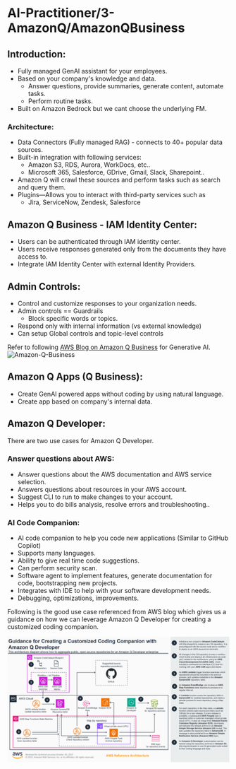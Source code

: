# AI-Practitioner/3-AmazonQ/AmazonQBusiness

## Introduction:
- Fully managed GenAI assistant for your employees.
- Based on your company's knowledge and data.
  - Answer questions, provide summaries, generate content, automate tasks.
  - Perform routine tasks.
- Built on Amazon Bedrock but we cant choose the underlying FM.

### Architecture:
- Data Connectors (Fully managed RAG) - connects to 40+ popular data sources.
- Built-in integration with following services:
  - Amazon S3, RDS, Aurora, WorkDocs, etc..
  - Microsoft 365, Salesforce, GDrive, Gmail, Slack, Sharepoint..
- Amazon Q will crawl these sources and perform tasks such as search and query them.
- Plugins—Allows you to interact with third-party services such as
  - Jira, ServiceNow, Zendesk, Salesforce

## Amazon Q Business - IAM Identity Center:

- Users can be authenticated through IAM identity center.
- Users receive responses generated only from the documents they have access to.
- Integrate IAM Identity Center with external Identity Providers.

## Admin Controls:
- Control and customize responses to your organization needs.
- Admin controls == Guardrails
  - Block specific words or topics.
- Respond only with internal information (vs external knowledge)
- Can setup Global controls and topic-level controls

Refer to following [AWS Blog on Amazon Q Business](https://aws.amazon.com/blogs/industries/unleashing-the-power-of-generative-ai-amazon-q-business-for-manufacturing-excellence/) for Generative AI.
![Amazon-Q-Business](https://d2908q01vomqb2.cloudfront.net/c5b76da3e608d34edb07244cd9b875ee86906328/2024/06/17/Amazon-Q-blog-1024x967.jpg)

## Amazon Q Apps (Q Business):
- Create GenAI powered apps without coding by using natural language.
- Create app based on company's internal data.

## Amazon Q Developer:
There are two use cases for Amazon Q Developer.

### Answer questions about AWS:

- Answer questions about the AWS documentation and AWS service selection.
- Answers questions about resources in your AWS account.
- Suggest CLI to run to make changes to your account.
- Helps you to do bills analysis, resolve errors and troubleshooting..

### AI Code Companion:
- AI code companion to help you code new applications (Similar to GitHub Copilot)
- Supports many languages.
- Ability to give real time code suggestions.
- Can perform security scan.
- Software agent to implement features, generate documentation for code, bootstrapping new projects.
- Integrates with IDE to help with your software development needs.
- Debugging, optimizations, improvements.

Following is the good use case referenced from AWS blog which gives us a guidance on how we can leverage Amazon Q Developer
for creating a customized coding companion.

![Customized-Coding-Companion](Amazon-Q-Developer-usecase.png)